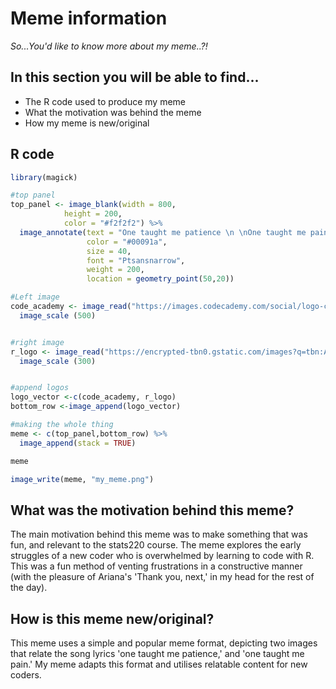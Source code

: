 # **Meme information**
*So...You'd like to know more about my meme..?!*


## In this section you will be able to find...
* The R code used to produce my meme
* What the motivation was behind the meme
* How my meme is new/original 

## **R code**

```r
library(magick)

#top panel 
top_panel <- image_blank(width = 800,
            height = 200,
            color = "#f2f2f2") %>%
  image_annotate(text = "One taught me patience \n \nOne taught me pain",
                 color = "#00091a",
                 size = 40,
                 font = "Ptsansnarrow",
                 weight = 200,
                 location = geometry_point(50,20))

#Left image
code_academy <- image_read("https://images.codecademy.com/social/logo-codecademy-social.png")%>%
  image_scale (500)


#right image
r_logo <- image_read("https://encrypted-tbn0.gstatic.com/images?q=tbn:ANd9GcQzkxgNUbsmMULPBNUGxbrhJQvs3YFg_ZP9ssmJQxJSerMZAT7pf1h5pRf39_W3rfMkQCc&usqp=CAU") %>%
  image_scale (300)


#append logos
logo_vector <-c(code_academy, r_logo)
bottom_row <-image_append(logo_vector)

#making the whole thing 
meme <- c(top_panel,bottom_row) %>%
  image_append(stack = TRUE)

meme

image_write(meme, "my_meme.png")
```

## **What was the motivation behind this meme?** 
The main motivation behind this meme was to make something that was fun, and relevant to the stats220 course. 
The meme explores the early struggles of a new coder who is overwhelmed by learning to code with R. 
This was a fun method of venting frustrations in a constructive manner (with the pleasure of Ariana's 'Thank you, next,' in my head for the rest of the day).  

## **How is this meme new/original?**
This meme uses a simple and popular meme format, depicting two images that relate the song lyrics 'one taught me patience,' and 'one taught me pain.'
My meme adapts this format and utilises relatable content for new coders. 

